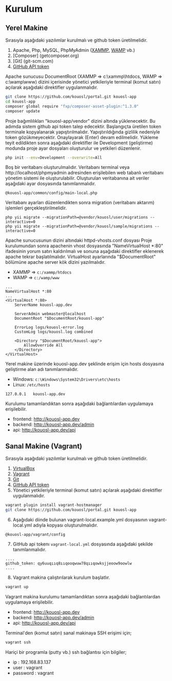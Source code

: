 Kurulum
============

## Yerel Makine

Sırasıyla aşağıdaki yazılımlar kurulmalı ve github token üretilmelidir.

1. Apache, Php, MySQL, PhpMyAdmin ([XAMMP](apachefriends.org), [WAMP](wampserver.com) vb.)
2. [Composer] (getcomposer.org)
3. [Git] (git-scm.com)
4. [GitHub API token](https://github.com/blog/1509-personal-api-tokens)

Apache sunucusu DocumentRoot (XAMMP => c:\xammp\htdocs, WAMP => c:\wamp\www) dizini içerisinde yönetici yetkileriyle terminal (komut satırı) açılarak aşağıdaki direktifler uygulanmalıdır.
```bash
git clone https://github.com/kouosl/portal.git kouosl-app
cd kouosl-app
composer global require "fxp/composer-asset-plugin:^1.3.0"
composer update
```

Proje bağımlılıkları "kouosl-app/vendor" dizini altında yüklenecektir. Bu adımda sistem github api token talep edecektir. Başlangıçta üretilen token terminale kopyalanarak yapıştırılmalıdır. Yapıştırıldığında gizlilik nedeniyle token gözükmeyecektir. Onaylayarak (Enter) devam edilmelidir. Yükleme teyit edildikten sonra aşağıdaki direktifler ile Development (geliştirme) modunda proje ayar dosyaları oluşturulur ve yetkileri düzenlenir.
```bash
php init --env=Development --overwrite=All
```

Boş bir veritabanı oluşturulmalıdır. Veritabanı terminal veya http://localhost/phpmyadmin adresinden erişilebilen web tabanlı veritabanı yönetim sistemi ile oluşturulabilir. Oluşturulan veritabanına ait veriler aşağıdaki ayar dosyasında tanımlanmalıdır.
```
@kouosl-app/common/config/main-local.php 
```

Veritabanı ayarları düzenlendikten sonra migration (veritabanı aktarım) işlemleri gerçekleştirilmelidir.
```
php yii migrate --migrationPath=@vendor/kouosl/user/migrations --interactive=0
php yii migrate --migrationPath=@vendor/kouosl/sample/migrations --interactive=0
```

Apache sunucusunun dizini altındaki httpd-vhosts.conf dosyası
Proje kurulumundan sonra apachenin vhost dosyasında "NameVirtualHost *:80" ifadesinin yorum satırı kaldırılmalı ve  sonuna aşağıdaki direktifler eklenerek apache tekrar başlatılmalıdır. VirtualHost ayarlarında "$DocumentRoot" bölümüne apache server kök dizini yazılmalıdır.

- XAMMP => `c:/xammp/htdocs`
- WAMP  => `c:/wamp/www`
   
```
...
NameVirtualHost *:80
...
<VirtualHost *:80>
    ServerName kouosl-app.dev
       
    ServerAdmin webmaster@localhost
    DocumentRoot "$DocumentRoot/kouosl-app"
       
    ErrorLog logs/kouosl-error.log
    CustomLog logs/kouosl.log combined	
       
    <Directory "$DocumentRoot/kouosl-app">
        AllowOverride All
    </Directory>
</VirtualHost>
```

Yerel makine üzerinde kouosl-app.dev şeklinde erişim için hosts dosyasına geliştirme alan adı tanımlanmalıdır.

- Windows: `c:\Windows\System32\Drivers\etc\hosts`
- Linux: `/etc/hosts`

```
127.0.0.1   kouosl-app.dev
```

Kurulumu tamamlandıktan sonra aşağıdaki bağlantılardan uygulamaya erişilebilir.
* frontend: http://kouosl-app.dev
* backend: http://kouosl-app.dev/admin
* api: http://kouosl-app.dev/api

## Sanal Makine (Vagrant)

Sırasıyla aşağıdaki yazılımlar kurulmalı ve github token üretilmelidir.

1. [VirtualBox](https://www.virtualbox.org/wiki/Downloads)
2. [Vagrant](https://www.vagrantup.com/downloads.html)
3. [Git](git-scm.com)
4. [GitHub API token](https://github.com/blog/1509-personal-api-tokens)
5. Yönetici yetkileriyle terminal (komut satırı) açılarak aşağıdaki direktifler uygulanmalıdır.
   
```bash
vagrant plugin install vagrant-hostmanager
git clone https://github.com/kouosl/portal.git kouosl-app
```

6. Aşağıdaki diinde bulunan vagrant-local.example.yml dosyasının vagrant-local.yml adıyla kopyası oluşturulmalıdır. 
```
@kouosl-app/vagrant/config
```

7. GitHub api tokenı `vagrant-local.yml` dosyasında aşağıdaki şekilde tanımlanmalıdır.
```
....
github_token: qy6uuqııq8ııqooqwuw78qııqowksjjeoow9oowlw
....
```

8. Vagrant makina çalıştırılarak kurulum başlatlır.
```bash
vagrant up
```
   
Vagrant makina kurulumu tamamlandıktan sonra aşağıdaki bağlantılardan uygulamaya erişilebilir.
* frontend: http://kouosl-app.dev
* backend: http://kouosl-app.dev/admin
* api: http://kouosl-app.dev/api

Terminal'den (komut satırı) sanal makinaya SSH erişimi için;
```bash
vagrant ssh
```
   
Hariçi bir programla (putty vb.) ssh bağlantısı için bilgiler;
* ip : 192.168.83.137
* user : vagrant
* password : vagrant
